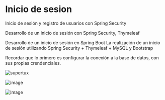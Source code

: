 # Inicio de sesion
Inicio de sesión y registro de usuarios con Spring Security

Desarrollo de un inicio de sesión con Spring Security, Thymeleaf

Desarrollo de un inicio de sesión en Spring Boot La realización de un inicio de sesión utilizando Spring Security + Thymeleaf + MySQL y Bootstrap

Recordar que lo primero es configurar la conexión a la base de datos, con sus propias crendenciales.


![supertux](https://github.com/ricardogomez99/inicioDeSesion/assets/92341478/62abea6a-4bbe-4346-a7cc-bf156bcdc758)

![image](https://github.com/ricardogomez99/inicioDeSesion/assets/92341478/23b4cb53-f4a6-44f4-ab97-acbd0cc4e39c)

![image](https://github.com/ricardogomez99/inicioDeSesion/assets/92341478/10426d31-a82b-42b0-9814-f55ea8abb2e2)
